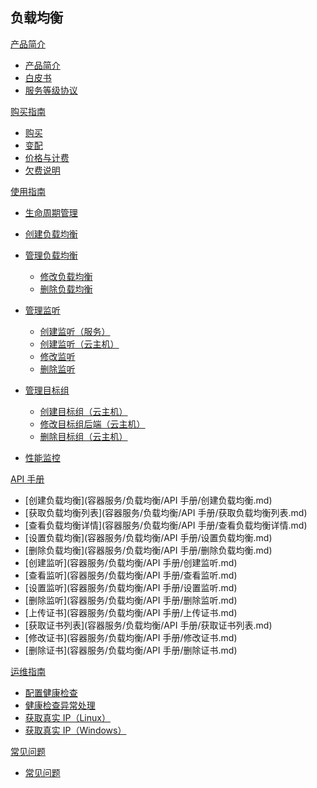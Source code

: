 ## 负载均衡

[产品简介]()
   
  * [产品简介](容器服务/负载均衡/产品简介/负载均衡产品简介.md)
  * [白皮书](容器服务/负载均衡/产品简介/负载均衡白皮书.md) 
  * [服务等级协议](容器服务/负载均衡/产品简介/负载均衡服务等级协议（SLA）.md)  

[购买指南]()

  * [购买](容器服务/负载均衡/购买指南/购买负载均衡.md)
  * [变配](容器服务/负载均衡/购买指南/负载均衡变更配置.md)
  * [价格与计费](容器服务/负载均衡/购买指南/负载均衡价格与计费.md)
  * [欠费说明](容器服务/负载均衡/购买指南/负载均衡欠费说明.md)

[使用指南]()

  * [生命周期管理](容器服务/负载均衡/使用指南/负载均衡生命周期管理.md)
  * [创建负载均衡](容器服务/负载均衡/使用指南/创建负载均衡.md)
  * [管理负载均衡]()

    * [修改负载均衡](容器服务/负载均衡/使用指南/管理负载均衡/修改负载均衡.md)
    * [删除负载均衡](容器服务/负载均衡/使用指南/管理负载均衡/删除负载均衡.md)
  * [管理监听]()

    * [创建监听（服务）](容器服务/负载均衡/使用指南/管理监听/创建监听-服务.md)
    * [创建监听（云主机）](容器服务/负载均衡/使用指南/管理监听/创建监听-云主机.md)
    * [修改监听](容器服务/负载均衡/使用指南/管理监听/修改监听.md)
    * [删除监听](容器服务/负载均衡/使用指南/管理监听/删除监听.md)
  * [管理目标组]()

    * [创建目标组（云主机）](容器服务/负载均衡/使用指南/管理目标组/创建目标组-云主机.md)
    * [修改目标组后端（云主机）](容器服务/负载均衡/使用指南/管理目标组/修改目标组后端-云主机.md)
    * [删除目标组（云主机）](容器服务/负载均衡/使用指南/管理目标组/删除目标组-云主机.md)
  * [性能监控](容器服务/负载均衡/使用指南/负载均衡性能监控.md)
  
[API 手册]()

* [创建负载均衡](容器服务/负载均衡/API 手册/创建负载均衡.md)
* [获取负载均衡列表](容器服务/负载均衡/API 手册/获取负载均衡列表.md)
* [查看负载均衡详情](容器服务/负载均衡/API 手册/查看负载均衡详情.md)
* [设置负载均衡](容器服务/负载均衡/API 手册/设置负载均衡.md)
* [删除负载均衡](容器服务/负载均衡/API 手册/删除负载均衡.md)
* [创建监听](容器服务/负载均衡/API 手册/创建监听.md)
* [查看监听](容器服务/负载均衡/API 手册/查看监听.md)
* [设置监听](容器服务/负载均衡/API 手册/设置监听.md)
* [删除监听](容器服务/负载均衡/API 手册/删除监听.md)
* [上传证书](容器服务/负载均衡/API 手册/上传证书.md)
* [获取证书列表](容器服务/负载均衡/API 手册/获取证书列表.md)
* [修改证书](容器服务/负载均衡/API 手册/修改证书.md)
* [删除证书](容器服务/负载均衡/API 手册/删除证书.md)


[运维指南]()

  * [配置健康检查](容器服务/负载均衡/运维指南/配置负载均衡健康检查.md)
  * [健康检查异常处理](容器服务/负载均衡/运维指南/负载均衡健康检查异常处理.md)
  * [获取真实 IP（Linux）](容器服务/负载均衡/运维指南/获取真实IP-Linux.md)
  * [获取真实 IP（Windows）](容器服务/负载均衡/运维指南/获取真实IP-Windows.md)

[常见问题]()
  * [常见问题](容器服务/负载均衡/常见问题/负载均衡常见问题.md)